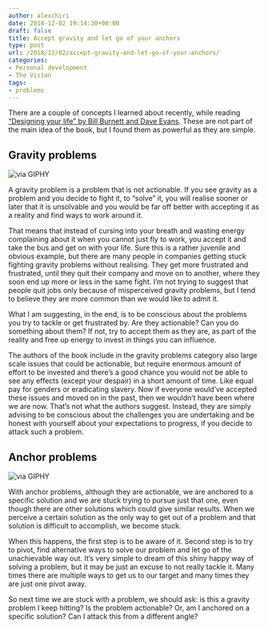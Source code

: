 ```yaml
---
author: alexchiri
date: 2018-12-02 19:14:30+00:00
draft: false
title: Accept gravity and let go of your anchors
type: post
url: /2018/12/02/accept-gravity-and-let-go-of-your-anchors/
categories:
- Personal development
- The Vision
tags:
- problems
---
```


There are a couple of concepts I learned about recently, while reading [“Designing your life” by Bill Burnett and Dave Evans](https://www.amazon.com/Designing-Your-Life-Well-Lived-Joyful-ebook/dp/B01BJSRSEC/). These are not part of the main idea of the book, but I found them as powerful as they are simple.


## Gravity problems

![via GIPHY](https://giphy.com/gifs/zach-galifianakis-JhncGNdBoyeKk)

A gravity problem is a problem that is not actionable. If you see gravity as a problem and you decide to fight it, to “solve” it, you will realise sooner or later that it is unsolvable and you would be far off better with accepting it as a reality and find ways to work around it.

That means that instead of cursing into your breath and wasting energy complaining about it when you cannot just fly to work, you accept it and take the bus and get on with your life. Sure this is a rather juvenile and obvious example, but there are many people in companies getting stuck fighting gravity problems without realising. They get more frustrated and frustrated, until they quit their company and move on to another, where they soon end up more or less in the same fight. I’m not trying to suggest that people quit jobs only because of misperceived gravity problems, but I tend to believe they are more common than we would like to admit it.

What I am suggesting, in the end, is to be conscious about the problems you try to tackle or get frustrated by. Are they actionable? Can you do something about them? If not, try to accept them as they are, as part of the reality and free up energy to invest in things you can influence.

The authors of the book include in the gravity problems category also large scale issues that could be actionable, but require enormous amount of effort to be invested and there’s a good chance you would not be able to see any effects (except your despair) in a short amount of time. Like equal pay for genders or eradicating slavery. Now if everyone would’ve accepted these issues and moved on in the past, then we wouldn’t have been where we are now. That’s not what the authors suggest. Instead, they are simply advising to be conscious about the challenges you are undertaking and be honest with yourself about your expectations to progress, if you decide to attack such a problem.

## Anchor problems

![via GIPHY](https://giphy.com/gifs/3rjZId225LNpgoLr1R)

With anchor problems, although they are actionable, we are anchored to a specific solution and we are stuck trying to pursue just that one, even though there are other solutions which could give similar results. When we perceive a certain solution as the only way to get out of a problem and that solution is difficult to accomplish, we become stuck.

When this happens, the first step is to be aware of it. Second step is to try to pivot, find alternative ways to solve our problem and let go of the unachievable way out. It’s very simple to dream of this shiny happy way of solving a problem, but it may be just an excuse to not really tackle it. Many times there are multiple ways to get us to our target and many times they are just one pivot away.

So next time we are stuck with a problem, we should ask: is this a gravity problem I keep hitting? Is the problem actionable? Or, am I anchored on a specific solution? Can I attack this from a different angle?
